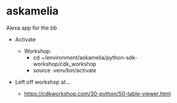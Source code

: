 # askamelia
Alexa app for the bb

* Activate
    - Workshop:
        - cd ~/environment/askamelia/python-sdk-workshop/cdk_workshop
        - source .venv/bin/activate

* Left off workshop at...
    - https://cdkworkshop.com/30-python/50-table-viewer.html
